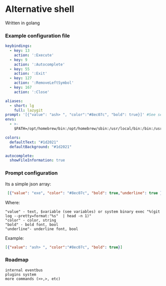 
# Alternative shell 
Written in golang

### Example configuration file
```yaml
keybindings:
  - key: 13
    action: ':Execute'
  - key: 9
    action: ':Autocomplete'
  - key: 55
    action: ':Exit'
  - key: 127
    action: ':RemoveLeftSymbol'
  - key: 167
    action: ':Close'

aliases: 
  - short: lg
    full: lazygit
prompt: '[{"value": "ash> ", "color":"#8ec07c", "bold": true}]' #See section "Prompt configuration"
envs:
  - >-
    $PATH=/opt/homebrew/bin:/opt/homebrew/sbin:/usr/local/bin:/bin:/usr/sbin:/sbin:/var/run/com.apple.security.cryptexd/codex.system/bootstrap/usr/local/bin:/opt/homebrew/sbin:  

colors:
  defaultText: "#1d2021"
  defaultBackground: "#1d2021"

autocomplete:
  showFileInformation: true
```

### Prompt configuration
Its a simple json array:
```json
 [{"value": "exe", "color": "#8ec07c", "bold": true,"underline": true }]
```
Where:
```
"value" - text, $variable (see variables) or system binary exec "%(git log --pretty=format:"%s"  | head -n 1)"
"color" - color, string 
"bold" - bold font, bool
"underline"- underline font, bool
```
Example:
```json
[{"value": "ash> ", "color":"#8ec07c", "bold": true}]
```


### Roadmap
```
internal eventbus
plugins system
more commands (>>,>, etc)
```
